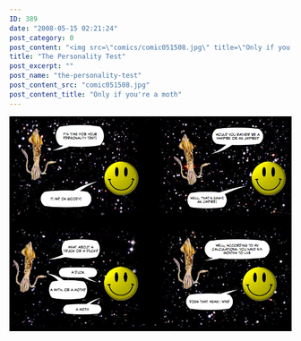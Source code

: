 ```yaml
---
ID: 389
date: "2008-05-15 02:21:24"
post_category: 0
post_content: "<img src=\"comics/comic051508.jpg\" title=\"Only if you're a moth\" />"
title: "The Personality Test"
post_excerpt: ""
post_name: "the-personality-test"
post_content_src: "comic051508.jpg"
post_content_title: "Only if you're a moth"
---
```



[![Only if you're a moth](/comics-hi-res/comic051508.jpg)](/comics-hi-res/comic051508.jpg)

